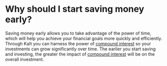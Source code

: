 # Why should I start saving money early?

Saving money early allows you to take advantage of the power of time, which will help you achieve your financial goals more quickly and efficiently. Through Kalt you can harness the power of <a href="how-does-compount-interest-work">compound interest</a> so your investments can grow significantly over time. The earlier you start saving and investing, the greater the impact of <a href="how-does-compount-interest-work">compound interest</a> will be on the overall investment. 
